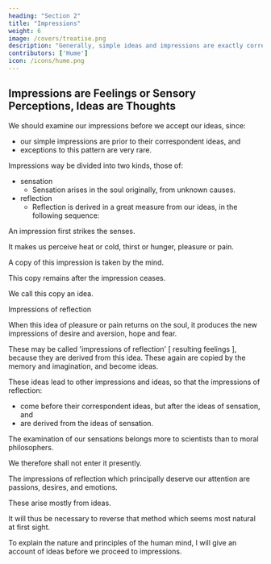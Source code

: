 ```yaml
---
heading: "Section 2"
title: "Impressions"
weight: 6
image: /covers/treatise.png
description: "Generally, simple ideas and impressions are exactly correspondent, as the complex are formed from them"
contributors: ['Hume']
icon: /icons/hume.png
---
```



## Impressions are Feelings or Sensory Perceptions, Ideas are Thoughts

We should examine our impressions before we accept our ideas, since:
- our simple impressions are prior to their correspondent ideas, and
- exceptions to this pattern are very rare.

Impressions way be divided into two kinds, those of:
- sensation
  - Sensation arises in the soul originally, from unknown causes.
- reflection
  - Reflection is derived in a great measure from our ideas, in the following sequence:

An impression first strikes the senses.

It makes us perceive heat or cold, thirst or hunger, pleasure or pain.

A copy of this impression is taken by the mind.

This copy remains after the impression ceases.

We call this copy an idea.

Impressions of reflection

When this idea of pleasure or pain returns on the soul, it produces the new impressions of desire and aversion, hope and fear.

These may be called 'impressions of reflection' [ resulting feelings ], because they are derived from this idea.
These again are copied by the memory and imagination, and become ideas.

These ideas lead to other impressions and ideas, so that the impressions of reflection:
- come before their correspondent ideas, but after the ideas of sensation, and
- are derived from the ideas of sensation.

The examination of our sensations belongs more to scientists than to moral philosophers.

We therefore shall not enter it presently.

The impressions of reflection which principally deserve our attention are passions, desires, and emotions.

These arise mostly from ideas.

It will thus be necessary to reverse that method which seems most natural at first sight.

To explain the nature and principles of the human mind, I will give an account of ideas before we proceed to impressions.